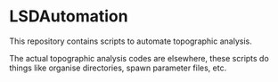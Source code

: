 LSDAutomation
==============================

This repository contains scripts to automate topographic analysis. 

The actual topographic analysis codes are elsewhere, these scripts do things like organise directories, spawn parameter files, etc.